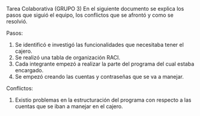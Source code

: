 Tarea Colaborativa (GRUPO 3) En el siguiente documento se explica los pasos que siguió el equipo, los conflictos que se afrontó y como se resolvió.

Pasos:
1. Se identificó e investigó las funcionalidades que necesitaba tener el cajero.
2. Se realizó una tabla de organización RACI.
3. Cada integrante empezó a realizar la parte del programa del cual estaba encargado.
4. Se empezó creando las cuentas y contraseñas que se va a manejar.
   
Conflictos:
1. Existio problemas en la estructuración del programa con respecto a las cuentas que se iban a manejar en el cajero.
